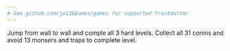 ```yaml
---
# See github.com/js13kGames/games for supported frontmatter
---
```

Jump from wall to wall and comple all 3 hard levels.
Collect all 31 conins and avoid 13 monsers and traps to complete level.



